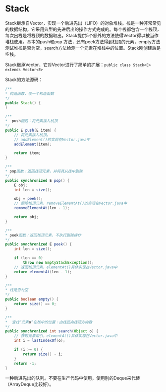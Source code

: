 # Stack

Stack继承自Vector，实现一个后进先出（LIFO）的对象堆栈。栈是一种非常常见的数据结构，它采用典型的先进后出的操作方式完成的。每个栈都包含一个栈顶，每次出栈是将栈顶的数据取出。Stack提供5个额外的方法使得Vector得以被当作堆栈使用。基本的push和pop 方法，还有peek方法得到栈顶的元素，empty方法测试堆栈是否为空，search方法检测一个元素在堆栈中的位置。Stack刚创建后是空栈。

Stack继承Vector，它对Vector进行了简单的扩展：`public class Stack<E> extends Vector<E>`

Stack的方法源码：

```java
/**
* 构造函数，仅一个构造函数
*/
public Stack() {
}

/**
*  push函数：将元素存入栈顶
*/
public E push(E item) {
    // 将元素存入栈顶。
    // addElement()的实现在Vector.java中
    addElement(item);

    return item;
}

/**
* pop函数：返回栈顶元素，并将其从栈中删除
*/
public synchronized E pop() {
    E obj;
    int len = size();

    obj = peek();
    // 删除栈顶元素，removeElementAt()的实现在Vector.java中
    removeElementAt(len - 1);

    return obj;
}

/**
* peek函数：返回栈顶元素，不执行删除操作
*/
public synchronized E peek() {
    int len = size();

    if (len == 0)
        throw new EmptyStackException();
    // 返回栈顶元素，elementAt()具体实现在Vector.java中
    return elementAt(len - 1);
}

/**
* 栈是否为空
*/
public boolean empty() {
    return size() == 0;
}

/**
*  查找“元素o”在栈中的位置：由栈底向栈顶方向数
*/
public synchronized int search(Object o) {
    // 获取元素索引，elementAt()具体实现在Vector.java中
    int i = lastIndexOf(o);

    if (i >= 0) {
        return size() - i;
    }
    return -1;
}
```

一种后进先出的队列。不要在生产代码中使用，使用别的Deque来代替（ArrayDeque比较好）。
